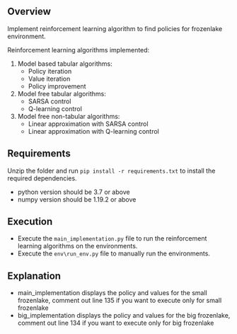 ## Overview

Implement reinforcement learning algorithm to find policies for frozenlake environment.

Reinforcement learning algorithms implemented:
1. Model based tabular algorithms:
   * Policy iteration
   * Value iteration
   * Policy improvement
2. Model free tabular algorithms:
   * SARSA control
   * Q-learning control
3. Model free non-tabular algorithms:
   * Linear approximation with SARSA control
   * Linear approximation with Q-learning control
   
## Requirements

Unzip the folder and run ```pip install -r requirements.txt``` to install the required dependencies.         
* python version should be 3.7 or above
* numpy version should be 1.19.2 or above


## Execution
      
   * Execute the ```main_implementation.py``` file to run the reinforcement learning algorithms on the environments.
   * Execute the ```env\run_env.py``` file to manually run the environments.

## Explanation
       
   * main_implementation displays the policy and values for the small frozenlake, comment out line 135 if you want to execute only for small frozenlake
   * big_implementation displays the policy and values for the big frozenlake, comment out line 134 if you want to execute only for big frozenlake
